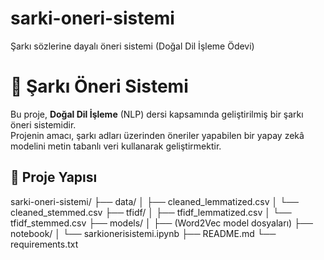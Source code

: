 # sarki-oneri-sistemi
Şarkı sözlerine dayalı öneri sistemi (Doğal Dil İşleme Ödevi)

# 🎵 Şarkı Öneri Sistemi

Bu proje, **Doğal Dil İşleme** (NLP) dersi kapsamında geliştirilmiş bir şarkı öneri sistemidir.  
Projenin amacı, şarkı adları üzerinden öneriler yapabilen bir yapay zekâ modelini metin tabanlı veri kullanarak geliştirmektir.

## 📂 Proje Yapısı
sarki-oneri-sistemi/
├── data/
│ ├── cleaned_lemmatized.csv
│ └── cleaned_stemmed.csv
├── tfidf/
│ ├── tfidf_lemmatized.csv
│ └── tfidf_stemmed.csv
├── models/
│ ├── (Word2Vec model dosyaları)
├── notebook/
│ └── sarkionerisistemi.ipynb
├── README.md
└── requirements.txt
